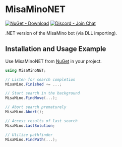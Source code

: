 # MisaMinoNET
[![NuGet - Download](https://img.shields.io/badge/nuget-download-orange)](https://www.nuget.org/packages/MisaMinoNET/)
[![Discord - Join Chat](https://img.shields.io/badge/discord-join%20chat-blue)](https://discord.gg/vfrmzUV)

.NET version of the MisaMino bot (via DLL importing).

## Installation and Usage Example

Use MisaMinoNET from [NuGet](https://www.nuget.org/packages/MisaMinoNET/) in your project.

```cs
using MisaMinoNET;

// Listen for search completion
MisaMino.Finished += ...;

// Start search in the background
MisaMino.FindMove(...);

// Abort search prematurely
MisaMino.Abort();

// Access results of last search
MisaMino.LastSolution;

// Utilize pathfinder
MisaMino.FindPath(...);
```
